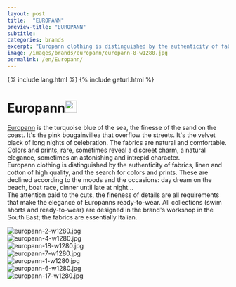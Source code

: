 ```yaml
---
layout: post
title:  "EUROPANN"
preview-title: "EUROPANN"
subtitle:
categories: brands
excerpt: "Europann clothing is distinguished by the authenticity of fabrics, linen and cotton of high quality, and the search for colors and prints" 
image: /images/brands/europann/europann-8-w1280.jpg
permalink: /en/Europann/
---
```

{% include lang.html %}
{% include geturl.html %}
<div class="dark-grey-bg">
    <div class="container">
        <div class="row">
            <div class="col section ft-white ft-300">
                <h1 class="white-color">Europann<img class="space" src="{{ '/assets/images/aquarius.png' | prepend: SourceUrl }}" width="27"></h1>
                <p><a class="red ft-400" href="https://instagram.com/europann_officiel?utm_source=ig_profile_share&igshid=1aqjt0zpkqv04/" target="_blank">Europann</a> is the turquoise blue of the sea, the finesse of the sand on the coast. It's the pink bougainvillea that overflow the streets. It's the velvet black of long nights of celebration. The fabrics are natural and comfortable. Colors and prints, rare, sometimes reveal a discreet charm, a natural elegance, sometimes an astonishing and intrepid character.<br>
                Europann clothing is distinguished by the authenticity of fabrics, linen and cotton of high quality, and the search for colors and prints. These are declined according to the moods and the occasions: day dream on the beach, boat race, dinner until late at night...<br>
                The attention paid to the cuts, the fineness of details are all requirements that make the elegance of Europanns ready-to-wear. All collections (swim shorts and ready-to-wear) are designed in the brand's workshop in the South East; the fabrics are essentially Italian.</p>  
            </div>
        </div>
    </div>
    <div class="post-gallery">
        <div class="container">
            <div class="row">
                <div class="col">
                    <img src="{{ '/images/brands/europann/europann-2-w1280.jpg' | prepend: SourceUrl }}" alt="europann-2-w1280.jpg">
                </div>
            </div>
            <div class="row">
                <div class="col">
                    <img src="{{ '/images/brands/europann/europann-4-w1280.jpg' | prepend: SourceUrl }}" alt="europann-4-w1280.jpg">
                </div>
            </div>
            <div class="row">
                <div class="col">
                    <img src="{{ '/images/brands/europann/europann-18-w1280.jpg' | prepend: SourceUrl }}" alt="europann-18-w1280.jpg">
                </div>
            </div>
            <div class="row">
                <div class="col">
                    <img src="{{ '/images/brands/europann/europann-7-w1280.jpg' | prepend: SourceUrl }}" alt="europann-7-w1280.jpg">
                </div>
            </div>
            <div class="row">
                <div class="col">
                    <img src="{{ '/images/brands/europann/europann-1-w1280.jpg' | prepend: SourceUrl }}" alt="europann-1-w1280.jpg">
                </div>
            </div>
            <div class="row">
                <div class="col">
                    <img src="{{ '/images/brands/europann/europann-6-w1280.jpg' | prepend: SourceUrl }}" alt="europann-6-w1280.jpg">
                </div>
            </div>
            <div class="row">
                <div class="col">
                    <img src="{{ '/images/brands/europann/europann-17-w1280.jpg' | prepend: SourceUrl }}" alt="europann-17-w1280.jpg">
                </div>
            </div>
        </div>
    </div>
</div>